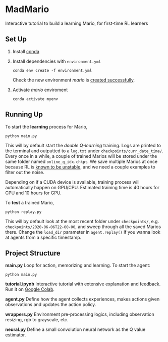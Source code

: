 
# MadMario
Interactive tutorial to build a learning Mario, for first-time RL learners

## Set Up
1. Install [conda](https://www.anaconda.com/products/individual)
2. Install dependencies with `environment.yml`
    ```
    conda env create -f environment.yml
    ```
    Check the new environment *mario* is [created successfully](https://docs.conda.io/projects/conda/en/latest/user-guide/tasks/manage-environments.html#creating-an-environment-from-an-environment-yml-file).

3. Activate *mario* enviroment
    ```
    conda activate myenv
    ```

## Running Up
To start the **learning** process for Mario, 
```
python main.py
```
This will by default start the *double Q-learning* training. Logs are printed to the terminal and outputted to a `log.txt` under `checkpoints/curr_date_time/`. Every once in a while, a couple of trained Marios will be stored under the same folder named `online_q_idx.chkpt`. We save multiple Marios at once because RL is [known to be unstable](alexirpan.com/2018/02/14/rl-hard.html), and we need a couple examples to filter out the noise. 

Depending on if a CUDA device is available, training process will automatically happen on GPU/CPU. Estimated training time is 40 hours for CPU and 10 hours for GPU. 

To **test** a trained Mario, 
```
python replay.py
```
This will by default look at the most recent  folder under `checkpoints/`, e.g. `checkpoints/2020-06-06T22-00-00`, and sweep through all the saved Marios there. Change the `load_dir` parameter in `agent.replay()` if you wanna look at agents from a specific timestamp. 


## Project Structure
**main.py**
Loop for action, memorizing and learning. To start the agent:
```
python main.py
```

**tutorial.ipynb**
Interactive tutorial with extensive explanation and feedback. Run it on [Google Colab](https://colab.research.google.com/notebooks/intro.ipynb#recent=true).  

**agent.py**
Define how the agent collects experiences, makes actions given observations and updates the action policy.

**wrappers.py**
Environment pre-processing logics, including observation resizing, rgb to grayscale, etc.

**neural.py**
Define a small convolution neural network as the Q value estimator.

